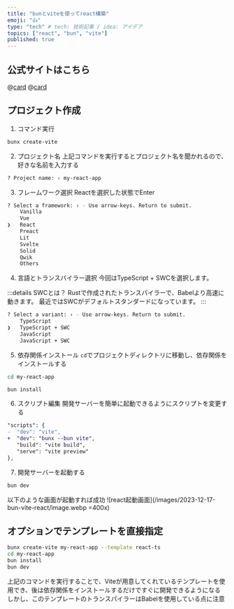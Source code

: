 ```yaml
---
title: "bunとviteを使ってreact構築"
emoji: "👍"
type: "tech" # tech: 技術記事 / idea: アイデア
topics: ["react", "bun", "vite"]
published: true
---
```


## 公式サイトはこちら
@[card](https://vitejs.dev/guide/)
@[card](https://bun.sh/guides/ecosystem/vite)



## プロジェクト作成
1. コマンド実行
```bash
bunx create-vite
```

2. プロジェクト名
上記コマンドを実行するとプロジェクト名を聞かれるので、好きな名前を入力する

```bash
? Project name: › my-react-app
```

3. フレームワーク選択
Reactを選択した状態でEnter

```bash
? Select a framework: › - Use arrow-keys. Return to submit.
    Vanilla
    Vue
❯   React
    Preact
    Lit
    Svelte
    Solid
    Qwik
    Others
```

4. 言語とトランスパイラー選択
今回はTypeScript + SWCを選択します。

:::details SWCとは？
Rustで作成されたトランスパイラーで、Babelより高速に動きます。
最近ではSWCがデフォルトスタンダードになっています。
:::

```bash
? Select a variant: › - Use arrow-keys. Return to submit.
    TypeScript
❯   TypeScript + SWC
    JavaScript
    JavaScript + SWC
```

5. 依存関係インストール
`cd`でプロジェクトディレクトリに移動し、依存関係をインストールする

```bash
cd my-react-app
```
```bash
bun install
```

6. スクリプト編集
開発サーバーを簡単に起動できるようにスクリプトを変更する

```diff json
"scripts": {
-  "dev": "vite",
+  "dev": "bunx --bun vite",
   "build": "vite build",
   "serve": "vite preview"
},
```

7. 開発サーバーを起動する

```bash
bun dev
```

以下のような画面が起動すれば成功
![react起動画面](/images/2023-12-17-bun-vite-react/image.webp =400x)



## オプションでテンプレートを直接指定

```bash
bunx create-vite my-react-app --template react-ts
cd my-react-app
bun install
bun dev
```

上記のコマンドを実行することで、Viteが用意してくれているテンプレートを使用でき、後は依存関係をインストールするだけですぐに開発できるようになる
しかし、このテンプレートのトランスパイラーはBabelを使用している点に注意

